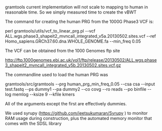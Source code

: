 
gramtools current implementation will not scale to mapping to human in reasonable time.
So we simply measured time to create the vBWT


The command for creating the human PRG from the 1000G Phase3 VCF is:

perl gramtools/utils/vcf_to_linear_prg.pl 
--vcf  ALL.wgs.phase3_shapeit2_mvncall_integrated_v5a.20130502.sites.vcf 
--ref  Homo_sapiens.GRCh37.60.dna.WHOLE_GENOME.fa --min_freq 0.05

The VCF can be obtained from the 1000 Genomes ftp site

http://ftp.1000genomes.ebi.ac.uk/vol1/ftp/release/20130502/ALL.wgs.phase3_shapeit2_mvncall_integrated_v5b.20130502.sites.vcf.gz



The commandline used to load the human PRG was

gramtools/src/gramtools 
--prg  human_prg_min_freq_0.05 
--csa csa --input test.fastq 
--ps dummy1 --pa dummy2 --co covg --ro reads --po binfile --log memlog 
--ksize 9 --kfile kmers

All of the arguments except the first are effectively dummies.

We used syrupy (https://github.com/jeetsukumaran/Syrupy ) to monitor RAM usage during construction, plus
the automated memory monitor that comes with the SDSL library
